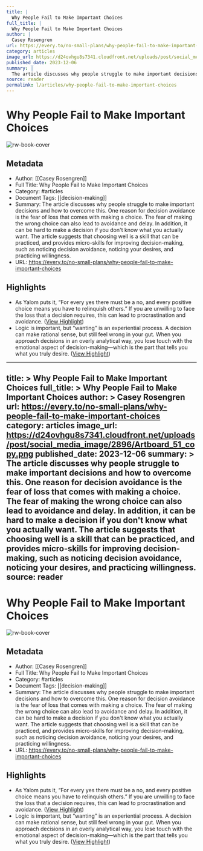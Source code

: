 ```yaml
---
title: |
  Why People Fail to Make Important Choices
full_title: |
  Why People Fail to Make Important Choices
author: |
  Casey Rosengren
url: https://every.to/no-small-plans/why-people-fail-to-make-important-choices
category: articles
image_url: https://d24ovhgu8s7341.cloudfront.net/uploads/post/social_media_image/2896/Artboard_51_copy.png
published_date: 2023-12-06
summary: |
  The article discusses why people struggle to make important decisions and how to overcome this. One reason for decision avoidance is the fear of loss that comes with making a choice. The fear of making the wrong choice can also lead to avoidance and delay. In addition, it can be hard to make a decision if you don't know what you actually want. The article suggests that choosing well is a skill that can be practiced, and provides micro-skills for improving decision-making, such as noticing decision avoidance, noticing your desires, and practicing willingness.
source: reader
permalink: l/articles/why-people-fail-to-make-important-choices
---
```

# Why People Fail to Make Important Choices

![rw-book-cover](https://d24ovhgu8s7341.cloudfront.net/uploads/post/social_media_image/2896/Artboard_51_copy.png)

## Metadata
- Author: [[Casey Rosengren]]
- Full Title: Why People Fail to Make Important Choices
- Category: #articles
- Document Tags: [[decision-making]] 
- Summary: The article discusses why people struggle to make important decisions and how to overcome this. One reason for decision avoidance is the fear of loss that comes with making a choice. The fear of making the wrong choice can also lead to avoidance and delay. In addition, it can be hard to make a decision if you don't know what you actually want. The article suggests that choosing well is a skill that can be practiced, and provides micro-skills for improving decision-making, such as noticing decision avoidance, noticing your desires, and practicing willingness.
- URL: https://every.to/no-small-plans/why-people-fail-to-make-important-choices

## Highlights
- As Yalom puts it, “For every yes there must be a no, and every positive choice means you have to relinquish others.” If you are unwilling to face the loss that a decision requires, this can lead to procrastination and avoidance. ([View Highlight](https://read.readwise.io/read/01hj48zq5kdz2v5khy3wdrmgg1))
- Logic is important, but “wanting” is an experiential process. A decision can make rational sense, but still feel wrong in your gut. When you approach decisions in an overly analytical way, you lose touch with the emotional aspect of decision-making—which is the part that tells you what you truly desire. ([View Highlight](https://read.readwise.io/read/01hj491g50qg018ea9c2s9h299))


---
title: >
  Why People Fail to Make Important Choices
full_title: >
  Why People Fail to Make Important Choices
author: >
  Casey Rosengren
url: https://every.to/no-small-plans/why-people-fail-to-make-important-choices
category: articles
image_url: https://d24ovhgu8s7341.cloudfront.net/uploads/post/social_media_image/2896/Artboard_51_copy.png
published_date: 2023-12-06
summary: >
  The article discusses why people struggle to make important decisions and how to overcome this. One reason for decision avoidance is the fear of loss that comes with making a choice. The fear of making the wrong choice can also lead to avoidance and delay. In addition, it can be hard to make a decision if you don't know what you actually want. The article suggests that choosing well is a skill that can be practiced, and provides micro-skills for improving decision-making, such as noticing decision avoidance, noticing your desires, and practicing willingness.
source: reader
---
# Why People Fail to Make Important Choices

![rw-book-cover](https://d24ovhgu8s7341.cloudfront.net/uploads/post/social_media_image/2896/Artboard_51_copy.png)

## Metadata
- Author: [[Casey Rosengren]]
- Full Title: Why People Fail to Make Important Choices
- Category: #articles
- Document Tags: [[decision-making]] 
- Summary: The article discusses why people struggle to make important decisions and how to overcome this. One reason for decision avoidance is the fear of loss that comes with making a choice. The fear of making the wrong choice can also lead to avoidance and delay. In addition, it can be hard to make a decision if you don't know what you actually want. The article suggests that choosing well is a skill that can be practiced, and provides micro-skills for improving decision-making, such as noticing decision avoidance, noticing your desires, and practicing willingness.
- URL: https://every.to/no-small-plans/why-people-fail-to-make-important-choices

## Highlights
- As Yalom puts it, “For every yes there must be a no, and every positive choice means you have to relinquish others.” If you are unwilling to face the loss that a decision requires, this can lead to procrastination and avoidance. ([View Highlight](https://read.readwise.io/read/01hj48zq5kdz2v5khy3wdrmgg1))
- Logic is important, but “wanting” is an experiential process. A decision can make rational sense, but still feel wrong in your gut. When you approach decisions in an overly analytical way, you lose touch with the emotional aspect of decision-making—which is the part that tells you what you truly desire. ([View Highlight](https://read.readwise.io/read/01hj491g50qg018ea9c2s9h299))


